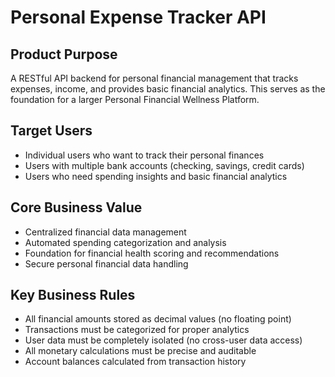 # Personal Expense Tracker API

## Product Purpose
A RESTful API backend for personal financial management that tracks expenses, income, and provides basic financial analytics. This serves as the foundation for a larger Personal Financial Wellness Platform.

## Target Users
- Individual users who want to track their personal finances
- Users with multiple bank accounts (checking, savings, credit cards)
- Users who need spending insights and basic financial analytics

## Core Business Value
- Centralized financial data management
- Automated spending categorization and analysis
- Foundation for financial health scoring and recommendations
- Secure personal financial data handling

## Key Business Rules
- All financial amounts stored as decimal values (no floating point)
- Transactions must be categorized for proper analytics
- User data must be completely isolated (no cross-user data access)
- All monetary calculations must be precise and auditable
- Account balances calculated from transaction history
